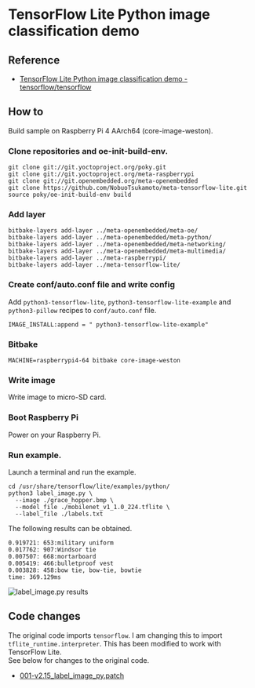 # TensorFlow Lite Python image classification demo

## Reference

- [TensorFlow Lite Python image classification demo - tensorflow/tensorflow](https://github.com/tensorflow/tensorflow/blob/v2.16.2/tensorflow/lite/examples/python/README.md)

## How to
Build sample on Raspberry Pi 4 AArch64 (core-image-weston).

### Clone repositories and oe-init-build-env.
```
git clone git://git.yoctoproject.org/poky.git
git clone git://git.yoctoproject.org/meta-raspberrypi
git clone git://git.openembedded.org/meta-openembedded
git clone https://github.com/NobuoTsukamoto/meta-tensorflow-lite.git
source poky/oe-init-build-env build
```

### Add layer
```
bitbake-layers add-layer ../meta-openembedded/meta-oe/
bitbake-layers add-layer ../meta-openembedded/meta-python/
bitbake-layers add-layer ../meta-openembedded/meta-networking/
bitbake-layers add-layer ../meta-openembedded/meta-multimedia/
bitbake-layers add-layer ../meta-raspberrypi/
bitbake-layers add-layer ../meta-tensorflow-lite/
```

### Create conf/auto.conf file and write config
Add `python3-tensorflow-lite`, `python3-tensorflow-lite-example` and `python3-pillow` recipes to `conf/auto.conf` file.
```
IMAGE_INSTALL:append = " python3-tensorflow-lite-example"
```

### Bitbake
```
MACHINE=raspberrypi4-64 bitbake core-image-weston
```

### Write image
Write image to micro-SD card.

### Boot Raspberry Pi
Power on your Raspberry Pi.

### Run example.
Launch a terminal and run the example.
```
cd /usr/share/tensorflow/lite/examples/python/
python3 label_image.py \
  --image ./grace_hopper.bmp \
  --model_file ./mobilenet_v1_1.0_224.tflite \
  --label_file ./labels.txt
```

The following results can be obtained.
```
0.919721: 653:military uniform
0.017762: 907:Windsor tie
0.007507: 668:mortarboard
0.005419: 466:bulletproof vest
0.003828: 458:bow tie, bow-tie, bowtie
time: 369.129ms
```
![label_image.py results](./image/label_image_py.png)

## Code changes
The original code imports `tensorflow`. I am changing this to import `tflite_runtime.interpreter`. This has been modified to work with TensorFlow Lite.  
See below for changes to the original code.
- [001-v2.15_label_image_py.patch](recipes-examples/tensorflow-lite/python/files/001-v2.15_label_image_py.patch)
